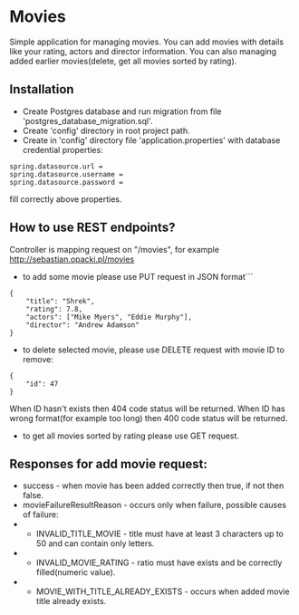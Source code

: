 # Movies

Simple application for managing movies. You can add movies with details like your rating, actors and director information. You can also managing added earlier movies(delete, get all movies sorted by rating).

## Installation

* Create Postgres database and run migration from file 'postgres_database_migration.sql'.
* Create 'config' directory in root project path.
* Create in 'config' directory file 'application.properties' with database credential properties: 

```
spring.datasource.url =
spring.datasource.username =
spring.datasource.password =
```

fill correctly above properties.

## How to use REST endpoints?
Controller is mapping request on "/movies", for example http://sebastian.opacki.pl/movies
* to add some movie please use PUT request in JSON format```

```
{
	"title": "Shrek",
	"rating": 7.8,
	"actors": ["Mike Myers", "Eddie Murphy"],
	"director": "Andrew Adamson"
}
```

* to delete selected movie, please use DELETE request with movie ID to remove:
```
{
	"id": 47
}
```

When ID hasn't exists then 404 code status will be returned. When ID has wrong format(for example too long) then 400 code status will be returned. 

* to get all movies sorted by rating please use GET request.
  
## Responses for add movie request:
  * success - when movie has been added correctly then true, if not then false.
  * movieFailureResultReason - occurs only when failure, possible causes of failure:
  * * INVALID_TITLE_MOVIE - title must have at least 3 characters up to 50 and can contain only letters.
  * * INVALID_MOVIE_RATING - ratio must have exists and be correctly filled(numeric value).
  * * MOVIE_WITH_TITLE_ALREADY_EXISTS - occurs when added movie title already exists.
